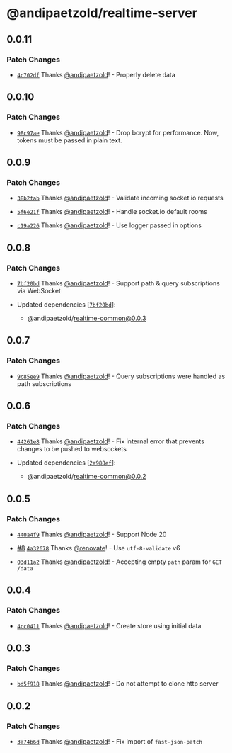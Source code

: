 # @andipaetzold/realtime-server

## 0.0.11

### Patch Changes

- [`4c702df`](https://github.com/andipaetzold/realtime/commit/4c702dfaa61ad73c25065cf06e8961e3bbd76932) Thanks [@andipaetzold](https://github.com/andipaetzold)! - Properly delete data

## 0.0.10

### Patch Changes

- [`98c97ae`](https://github.com/andipaetzold/realtime/commit/98c97ae9a38840c561d45ecb498ccf19f1d1d914) Thanks [@andipaetzold](https://github.com/andipaetzold)! - Drop bcrypt for performance. Now, tokens must be passed in plain text.

## 0.0.9

### Patch Changes

- [`38b2fab`](https://github.com/andipaetzold/realtime/commit/38b2fab09ff4035640ea9fa3e0cf3017a1cbd5b5) Thanks [@andipaetzold](https://github.com/andipaetzold)! - Validate incoming socket.io requests

- [`5f6e21f`](https://github.com/andipaetzold/realtime/commit/5f6e21f8ea5c13fd9ccac3fa89acea8968ce9d2d) Thanks [@andipaetzold](https://github.com/andipaetzold)! - Handle socket.io default rooms

- [`c19a226`](https://github.com/andipaetzold/realtime/commit/c19a22618aaecee0f36372a9cfcdb3471e17aaea) Thanks [@andipaetzold](https://github.com/andipaetzold)! - Use logger passed in options

## 0.0.8

### Patch Changes

- [`7bf20bd`](https://github.com/andipaetzold/realtime/commit/7bf20bdadfbb541e27a27014382b9403a34e351e) Thanks [@andipaetzold](https://github.com/andipaetzold)! - Support path & query subscriptions via WebSocket

- Updated dependencies [[`7bf20bd`](https://github.com/andipaetzold/realtime/commit/7bf20bdadfbb541e27a27014382b9403a34e351e)]:
  - @andipaetzold/realtime-common@0.0.3

## 0.0.7

### Patch Changes

- [`9c85ee9`](https://github.com/andipaetzold/realtime/commit/9c85ee956b0b1eb86a7381101ae75c9ed2b705f7) Thanks [@andipaetzold](https://github.com/andipaetzold)! - Query subscriptions were handled as path subscriptions

## 0.0.6

### Patch Changes

- [`44261e8`](https://github.com/andipaetzold/realtime/commit/44261e83bac595c5f4b50a7beaaf3f8eedacc823) Thanks [@andipaetzold](https://github.com/andipaetzold)! - Fix internal error that prevents changes to be pushed to websockets

- Updated dependencies [[`2a988ef`](https://github.com/andipaetzold/realtime/commit/2a988ef1968586eee63195ed82f90a419902a06d)]:
  - @andipaetzold/realtime-common@0.0.2

## 0.0.5

### Patch Changes

- [`440a4f9`](https://github.com/andipaetzold/realtime/commit/440a4f9cd7c9eaeacd33844ae651efa4d3d95186) Thanks [@andipaetzold](https://github.com/andipaetzold)! - Support Node 20

- [#8](https://github.com/andipaetzold/realtime/pull/8) [`4a32678`](https://github.com/andipaetzold/realtime/commit/4a32678fd17e1913dffa87595a2b3e00ae1d79be) Thanks [@renovate](https://github.com/apps/renovate)! - Use `utf-8-validate` v6

- [`03d11a2`](https://github.com/andipaetzold/realtime/commit/03d11a2ffe13d88c39ab7efe7ef8db1224fdfbf6) Thanks [@andipaetzold](https://github.com/andipaetzold)! - Accepting empty `path` param for `GET /data`

## 0.0.4

### Patch Changes

- [`4cc0411`](https://github.com/andipaetzold/realtime/commit/4cc04118d93a040719a715be4ef91f650cedc22d) Thanks [@andipaetzold](https://github.com/andipaetzold)! - Create store using initial data

## 0.0.3

### Patch Changes

- [`bd5f918`](https://github.com/andipaetzold/realtime/commit/bd5f9180034ba774a86c6bb46c52dea11badf2be) Thanks [@andipaetzold](https://github.com/andipaetzold)! - Do not attempt to clone http server

## 0.0.2

### Patch Changes

- [`3a74b6d`](https://github.com/andipaetzold/realtime/commit/3a74b6ddd515057c71f327386188b4fb8a079a94) Thanks [@andipaetzold](https://github.com/andipaetzold)! - Fix import of `fast-json-patch`

